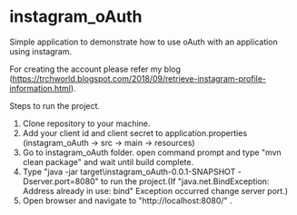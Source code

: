 # instagram_oAuth
Simple application to demonstrate how to use oAuth with an application using instagram.

For creating the account please refer my blog (https://trchworld.blogspot.com/2018/09/retrieve-instagram-profile-information.html).

Steps to run the project.

1.	Clone repository to your machine.
2.	Add your client id and client secret to application.properties (instagram_oAuth -> src -> main -> resources)
3.	Go to instagram_oAuth folder. open command prompt and type "mvn clean package" and wait until build complete.
4.	Type "java -jar target\instagram_oAuth-0.0.1-SNAPSHOT -Dserver.port=8080" to run the project.(If "java.net.BindException: Address already in use: bind" Exception occurred change server port.)
5.	Open browser and navigate to "http://localhost:8080/" .
